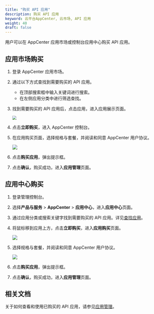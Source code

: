 ```yaml
---
title: "购买 API 应用"
description: 购买 API 应用
keyword: 云平台AppCenter, 云市场, API 应用
weight: 40
draft: false
---
```


用户可以在 AppCenter 应用市场或控制台应用中心购买 API 应用。

## 应用市场购买

1. 登录 AppCenter 应用市场。

2. 通过以下方式查找到需要购买的 API 应用。

   - 在顶部搜索框中输入关键词进行搜索。
   - 在左侧应用分类中进行筛选查找。

3. 找到需要购买的 API 应用后，点击应用，进入应用展示页面。

   <img src="../../../_images/api_app_display.png" style="zoom:80%;"  />

4. 点击**立即购买**，进入 AppCenter 控制台。

5. 在应用购买页面，选择规格与套餐，并阅读和同意 AppCenter 用户协议。

   <img src="../../../_images/bug_api_app.png"  />

6. 点击**购买应用**，弹出提示框。

7. 点击**确认**，购买成功，进入**应用管理**页面。

## 应用中心购买

1. 登录管理控制台。

2. 选择**产品与服务** > **AppCenter** > **应用中心**，进入**应用中心**页面。

1. 通过应用分类或搜索关键字找到需要购买的 API 应用。详见[查找应用](/appcenter/market/manual/10_find_app/)。

1. 将鼠标移到应用上方，点击**立即购买**，进入**应用购买**页面。

   <img src="../../../_images/console_bug_api_1.png"  />

2. 选择规格与套餐，并阅读和同意 AppCenter 用户协议。

   <img src="../../../_images/bug_api_app.png"  />

3. 点击**购买应用**，弹出提示框。

7. 点击**确认**，购买成功，进入**应用管理**页面。

   

## 相关文档

关于如何查看和使用已购买的 API 应用，请参见[应用管理](/appcenter/market/manual/30_mgmt_app/)。



